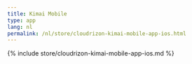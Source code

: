 ```yaml
---
title: Kimai Mobile
type: app 
lang: nl
permalink: /nl/store/cloudrizon-kimai-mobile-app-ios.html
---
```


{% include store/cloudrizon-kimai-mobile-app-ios.md %}
